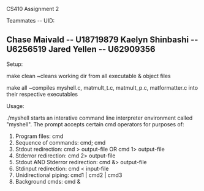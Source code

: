 CS410 Assignment 2

Teammates -- UID:

Chase Maivald -- U18719879
Kaelyn Shinbashi -- U6256519
Jared Yellen -- U62909356
--

Setup:

make clean
~cleans working dir from all executable & object files

make all
~compiles myshell.c, matmult_t.c, matmult_p.c, matformatter.c into their respective executables

Usage:

./myshell starts an interative command line interpreter environment called "myshell". The prompt accepts certain cmd operators for purposes of:

1. Program files: cmd 
2. Sequence of commands: cmd; cmd
3. Stdout redirection: cmd > output-file OR cmd 1> output-file
4. Stderror redirection: cmd 2> output-file
5. Stdout AND Stderror redirection: cmd &> output-file
6. Stdinput redirection: cmd < input-file
7. Unidirectional piping: cmd1 | cmd2 | cmd3
8. Background cmds: cmd &
